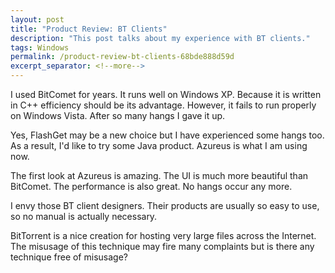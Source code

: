 ```yaml
---
layout: post
title: "Product Review: BT Clients"
description: "This post talks about my experience with BT clients."
tags: Windows
permalink: /product-review-bt-clients-68bde888d59d
excerpt_separator: <!--more-->
---
```

I used BitComet for years. It runs well on Windows XP. Because it is written in C++ efficiency should be its advantage. However, it fails to run properly on Windows Vista. After so many hangs I gave it up.

Yes, FlashGet may be a new choice but I have experienced some hangs too. As a result, I'd like to try some Java product. Azureus is what I am using now.

The first look at Azureus is amazing. The UI is much more beautiful than BitComet. The performance is also great. No hangs occur any more.

I envy those BT client designers. Their products are usually so easy to use, so no manual is actually necessary.

BitTorrent is a nice creation for hosting very large files across the Internet. The misusage of this technique may fire many complaints but is there any technique free of misusage?
<!--more-->